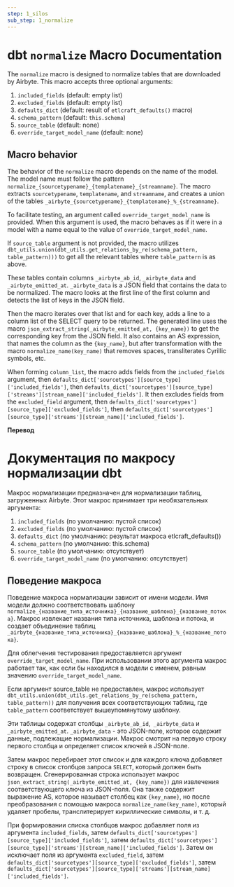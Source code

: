 ```yaml
---
step: 1_silos
sub_step: 1_normalize
---
```

# dbt `normalize` Macro Documentation

The `normalize` macro is designed to normalize tables that are downloaded by Airbyte. This macro accepts three optional arguments:

1. `included_fields` (default: empty list)
2. `excluded_fields` (default: empty list)
3. `defaults_dict` (default: result of `etlcraft_defaults()` macro)
4. `schema_pattern` (default: `this.schema`)
5. `source_table` (default: none)
6. `override_target_model_name` (default: none)

## Macro behavior

The behavior of the `normalize` macro depends on the name of the model. The model name must follow the pattern `normalize_{sourcetypename}_{templatename}_{streamname}`. The macro extracts `sourcetypename`, `templatename`, and `streamname`, and creates a union of the tables `_airbyte_{sourcetypename}_{templatename}_%_{streamname}`. 

To facilitate testing, an argument called `override_target_model_name` is provided. When this argument is used, the macro behaves as if it were in a model with a name equal to the value of `override_target_model_name`.

If `source_table` argument is not provided, the macro utilizes `dbt_utils.union(dbt_utils.get_relations_by_re(schema_pattern, table_pattern)))` to get all the relevant tables where `table_pattern` is as above.

These tables contain columns `_airbyte_ab_id`, `_airbyte_data` and `_airbyte_emitted_at`. `_airbyte_data` is a JSON field that contains the data to be normalized. The macro looks at the first line of the first column and detects the list of keys in the JSON field.

Then the macro iterates over that list and for each key, adds a line to a column list of the SELECT query to be returned. The generated line uses the macro `json_extract_string(_airbyte_emitted_at, {key_name})` to get the corresponding key from the JSON field. It also contains an AS expression, that names the column as the `{key_name}`, but after transformation with the macro `normalize_name(key_name)` that removes spaces, transliterates Cyrillic symbols, etc.

When forming `column_list`, the macro adds fields from the `included_fields` argument, then `defaults_dict['sourcetypes'][source_type]['included_fields']`, then `defaults_dict['sourcetypes'][source_type]['streams'][stream_name]['included_fields']`. It then excludes fields from the `excluded_field` argument, then `defaults_dict['sourcetypes'][source_type]['excluded_fields']`, then `defaults_dict['sourcetypes'][source_type]['streams'][stream_name]['included_fields']`.


**Перевод**
 
# Документация по макросу нормализации dbt

Макрос нормализации предназначен для нормализации таблиц, загруженных Airbyte. Этот макрос принимает три необязательных аргумента:

1. `included_fields` (по умолчанию: пустой список)
2. `excluded_fields` (по умолчанию: пустой список)
3. `defaults_dict` (по умолчанию: результат макроса etlcraft_defaults())
4. `schema_pattern` (по умолчанию: this.schema)
5. `source_table` (по умолчанию: отсутствует)
6. `override_target_model_name` (по умолчанию: отсутствует) 

## Поведение макроса

Поведение макроса нормализации зависит от имени модели. Имя модели должно соответствовать шаблону `normalize_{название_типа_источника}_{название_шаблона}_{название_потока}`. Макрос извлекает названия типа источника, шаблона и потока, и создает объединение таблиц `_airbyte_{название_типа_источника}_{название_шаблона}_%_{название_потока}`.

Для облегчения тестирования предоставляется аргумент `override_target_model_name`. При использовании этого аргумента макрос работает так, как если бы находился в модели с именем, равным значению `override_target_model_name`.

Если аргумент source_table не предоставлен, макрос использует `dbt_utils.union(dbt_utils.get_relations_by_re(schema_pattern, table_pattern))` для получения всех соответствующих таблиц, где `table_pattern` соответствует вышеупомянутому шаблону.

Эти таблицы содержат столбцы `_airbyte_ab_id`,` _airbyte_data` и `_airbyte_emitted_at`. `_airbyte_data` - это JSON-поле, которое содержит данные, подлежащие нормализации. Макрос смотрит на первую строку первого столбца и определяет список ключей в JSON-поле.

Затем макрос перебирает этот список и для каждого ключа добавляет строку в список столбцов запроса `SELECT`, который должен быть возвращен. Сгенерированная строка использует макрос `json_extract_string(_airbyte_emitted_at, {key_name})` для извлечения соответствующего ключа из JSON-поля. Она также содержит выражение AS, которое называет столбец как `{key_name}`, но после преобразования с помощью макроса `normalize_name(key_name)`, который удаляет пробелы, транслитерирует кириллические символы, и т. д.

При формировании списка столбцов макрос добавляет поля из аргумента `included_fields`, затем `defaults_dict['sourcetypes'][source_type]['included_fields']`, затем `defaults_dict['sourcetypes'][source_type]['streams'][stream_name]['included_fields']`. Затем он исключает поля из аргумента `excluded_field`, затем` defaults_dict['sourcetypes'][source_type]['excluded_fields']`, затем `defaults_dict['sourcetypes'][source_type]['streams'][stream_name]['included_fields']`. 